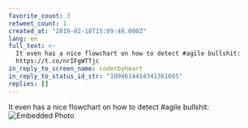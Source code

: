 ```yaml
---
favorite_count: 3
retweet_count: 1
created_at: "2019-02-10T15:09:48.000Z"
lang: en
full_text: >-
  It even has a nice flowchart on how to detect #agile bullshit:
  https://t.co/nrIFgWTTjc
in_reply_to_screen_name: coderbyheart
in_reply_to_status_id_str: "1094614414341361665"
replies: []
---
```


It even has a nice flowchart on how to detect #agile bullshit:
![Embedded Photo](https://twitter-media-coderbyheart.s3.eu-north-1.amazonaws.com/1094614415591256065-DzDZ8m0WoAIBlO7.jpg)
